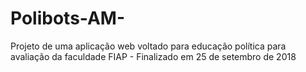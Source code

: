# Polibots-AM-
Projeto de uma aplicação web voltado para educação política para avaliação da faculdade FIAP -
Finalizado em 25 de setembro de 2018
